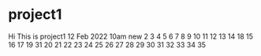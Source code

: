 # project1
Hi This is project1
12 Feb 2022 10am new
2
3
4
5
6
7
8
9
10
11
12
13
14
18
15
16
17
19
31
20
21
22
23
24
25
26
27
28
29
30
31
32
33
34
35
